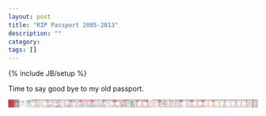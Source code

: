 ```yaml
---
layout: post
title: "RIP Passport 2005-2013"
description: ""
category: 
tags: []
---
```

{% include JB/setup %}

<p>Time to say good bye to my old passport.</p>

<p class="text-center"><a href="https://dl.dropboxusercontent.com/u/13036738/passport-2005-2013-high-res.jpg"><img alt='Old Passport' src='/images/passport-2005-2013-low-res.jpg' /></a></p>